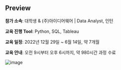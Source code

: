 Preview
---
**참가 소속**: 대학생 & (주)아이디어웨어 | Data Analyst, 인턴

**교육 진행 Tool**: Python, SQL, Tableau

**교육 일정**: 2022년 12월 29일 ~ 6월 14일, 약 7개월

**교육 안내**: 오전 9시부터 오후 6시까지, 약 980시간 과정 수료

![image](https://github.com/YoungMinDA/Education/assets/109095108/81ebc9a0-0d25-4c4c-a300-687371005018)
